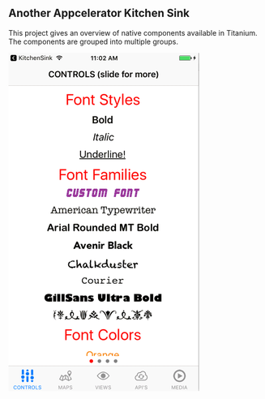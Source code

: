 ## Another Appcelerator Kitchen Sink 
This project gives an overview of native components available 
in Titanium. The components are grouped into multiple groups.

<img width="376" src="/screen-animation.gif"/>